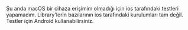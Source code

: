 Şu anda macOS bir cihaza erişimim olmadığı için ios tarafındaki testleri yapamadım. Library'lerin bazılarının ios tarafındaki kurulumları tam değil. Testler için Android kullanabilirsiniz.
